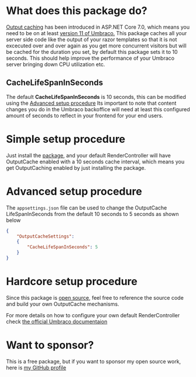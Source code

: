 # What does this package do?
[Output caching](https://learn.microsoft.com/en-us/aspnet/core/performance/caching/overview?view=aspnetcore-7.0#output-caching) has been introduced in ASP.NET Core 7.0, which means you need to be on at least [version 11 of Umbraco.](https://our.umbraco.com/download/releases/1110)
This package caches all your server side code like the output of your razor templates so that it is not excecuted over and over again as you get more concurrent visitors but will be cached for the duration you set, by default this package sets it to 10 seconds.
This should help improve the performance of your Umbraco server bringing down CPU utilization etc.

## CacheLifeSpanInSeconds
The default **CacheLifeSpanInSeconds** is 10 seconds, this can be modified using the [Advanced setup procedure](#advanced-setup-procedure)
Its important to note that content changes you do in the Umbraco backoffice will need at least this configured amount of seconds to reflect in your frontend for your end users.

# Simple setup procedure
Just install the [package](https://www.nuget.org/packages/UmbracoOutputCache), and your default RenderController will have OutputCache enabled with a 10 seconds cache interval, which means you get OutputCaching enabled by just installing the package.

# Advanced setup procedure
The `appsettings.json` file can be used to change the OutputCache LifeSpanInSeconds from the default 10 seconds to 5 seconds as shown below
```json
{
	"OutputCacheSettings":
	{
		"CacheLifeSpanInSeconds": 5
	}
}
```

# Hardcore setup procedure
Since this package is [open source](https://github.com/prmeyn/UmbracoOutputCache), feel free to reference the source code and build your own OutputCache mechanisms. 

For more details on how to configure your own default RenderController check [the official Umbraco documentaion](https://docs.umbraco.com/umbraco-cms/implementation/default-routing/controller-selection#change-the-default-controllers)

# Want to sponsor?
This is a free package, but if you want to sponsor my open source work, here is [my GitHub profile](https://github.com/sponsors/prmeyn)